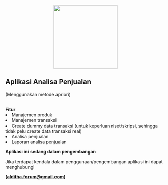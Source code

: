 <p align="center">
<img src="https://s3.jagoanstorage.com/aditia-storage/asset/logo/analisaPenjualan.png" width="200">
</p>

## Aplikasi Analisa Penjualan
(Menggunakan metode apriori)

<br/>
<strong>Fitur</strong>
<li>Manajemen produk</li>
<li>Manajemen transaksi</li>
<li>Create dummy data transaksi (untuk keperluan riset/skripsi, sehingga tidak pelu create data transaksi real)</li>
<li>Analisa penjualan</li>
<li>Laporan analisa penjualan</li>


<strong>Aplikasi ini sedang dalam pengembangan</strong>


Jika terdapat kendala dalam penggunaan/pengembangan aplikasi ini dapat menghubungi 

<strong>(alditha.forum@gmail.com)</strong>